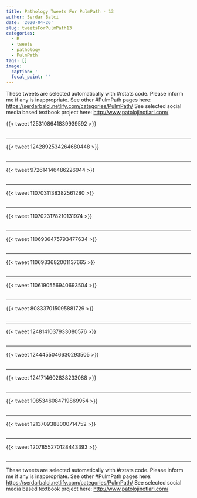```yaml
---
title: Pathology Tweets For PulmPath - 13
author: Serdar Balci
date: '2020-04-26'
slug: tweetsForPulmPath13
categories:
  - R
  - tweets
  - pathology
  - PulmPath
tags: []
image:
  caption: ''
  focal_point: ''
---
```



These tweets are selected automatically with #rstats code. Please inform me if any is inappropriate.
See other #PulmPath pages here: https://serdarbalci.netlify.com/categories/PulmPath/ 
See selected social media based textbook project here: http://www.patolojinotlari.com/

{{< tweet 1253108641839939592 >}}
<br>
<br>
<hr>
{{< tweet 1242892534264680448 >}}
<br>
<br>
<hr>
{{< tweet 972614146486226944 >}}
<br>
<br>
<hr>
{{< tweet 1107031138382561280 >}}
<br>
<br>
<hr>
{{< tweet 1107023178210131974 >}}
<br>
<br>
<hr>
{{< tweet 1106936475793477634 >}}
<br>
<br>
<hr>
{{< tweet 1106933682001137665 >}}
<br>
<br>
<hr>
{{< tweet 1106190556940693504 >}}
<br>
<br>
<hr>
{{< tweet 808337015095881729 >}}
<br>
<br>
<hr>
{{< tweet 1248141037933080576 >}}
<br>
<br>
<hr>
{{< tweet 1244455046630293505 >}}
<br>
<br>
<hr>
{{< tweet 1241714602838233088 >}}
<br>
<br>
<hr>
{{< tweet 1085346084719869954 >}}
<br>
<br>
<hr>
{{< tweet 1213709388000714752 >}}
<br>
<br>
<hr>
{{< tweet 1207855270128443393 >}}
<br>
<br>
<hr>


These tweets are selected automatically with #rstats code. Please inform me if any is inappropriate.
See other #PulmPath pages here: https://serdarbalci.netlify.com/categories/PulmPath/ 
See selected social media based textbook project here: http://www.patolojinotlari.com/
